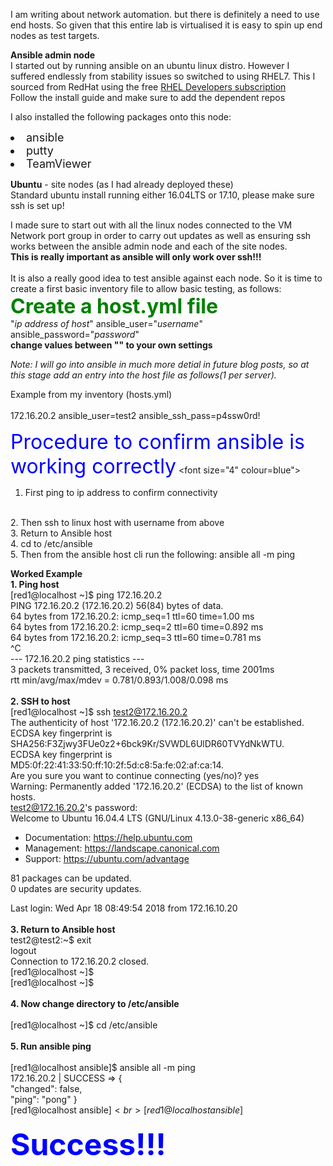 I am writing about network automation. but there is definitely a need
to use end hosts. So given that this entire lab is virtualised it is
easy to spin up end nodes as test targets. 

<b>Ansible admin node</b><br>
I started out by running ansible on an ubuntu linux distro. However I
suffered endlessly from stability issues so switched to using RHEL7.
This I sourced from RedHat using the free 
<a href="https://developers.redhat.com/blog/2016/03/31/no-cost-rhel-developer-subscription-now-available/">RHEL Developers 
subscription</a>
<br>
Follow the install guide and make sure to add the dependent repos
   
I also installed the following packages onto this node:
<font size="4">
<li>ansible</li>
<li>putty</li>
<li>TeamViewer</li>
</font>
    
<b>Ubuntu</b> - site nodes (as I had already deployed these)<br>
Standard ubuntu install running either 16.04LTS or 17.10, please make sure ssh is set up!

I made sure to start out with all the linux nodes connected to the
VM Network port group in order to carry out updates as well as ensuring
ssh works between the ansible admin node and each of the site nodes. <br>
<b>This is really important as ansible will only work over ssh!!!</b><br>
 <br>
 It is also a really good idea to test ansible against each node. So it is time to create a first basic inventory file to allow basic testing, as follows:<br>
<b><font size="6" color="green">Create a host.yml file</font></b><br>
  "<i>ip address of host</i>" ansible_user="<i>username</i>" ansible_password="<i>password</i>"<br>
  <b>change values between <font clour="red">""</font> to your own settings</b><br>
  
  <i> Note: I will go into ansible in much more detial in future blog posts, so at this stage add an entry into the host file as follows(1 per server).</i><br>
 
 <!-- I should add a screeshot of hosts.yml -->
  Example from my inventory (hosts.yml)<br>   
 172.16.20.2 ansible_user=test2 ansible_ssh_pass=p4ssw0rd!<br>
<!-- screenshot to add above -->
<!-- blank -->
<font size="6" color="blue">Procedure to confirm ansible is working correctly</font>
<font size="4" colour=blue">
1. First ping to ip address to confirm connectivity
<br>    
2. Then ssh to linux host with username from above
<br>    
3. Return to Ansible host
<br>    
4. cd to /etc/ansible
<br>    
5. Then from the ansible host cli run the following: ansible all -m ping
</font>
<br>

<b>Worked Example</b><br>
<b>1. Ping host</b><br>
[red1@localhost ~]$ ping 172.16.20.2<br>
PING 172.16.20.2 (172.16.20.2) 56(84) bytes of data.<br>
64 bytes from 172.16.20.2: icmp_seq=1 ttl=60 time=1.00 ms<br>
64 bytes from 172.16.20.2: icmp_seq=2 ttl=60 time=0.892 ms<br>
64 bytes from 172.16.20.2: icmp_seq=3 ttl=60 time=0.781 ms<br>
^C<br>
--- 172.16.20.2 ping statistics ---<br>
3 packets transmitted, 3 received, 0% packet loss, time 2001ms<br>
rtt min/avg/max/mdev = 0.781/0.893/1.008/0.098 ms<br>
<br>
<b>2. SSH to host</b><br>
[red1@localhost ~]$ ssh test2@172.16.20.2<br>
The authenticity of host '172.16.20.2 (172.16.20.2)' can't be established.<br>
ECDSA key fingerprint is SHA256:F3Zjwy3FUe0z2+6bck9Kr/SVWDL6UlDR60TVYdNkWTU.<br>
ECDSA key fingerprint is MD5:0f:22:41:33:50:ff:10:2f:5d:c8:5a:fe:02:af:ca:14.<br>
Are you sure you want to continue connecting (yes/no)? yes<br>
Warning: Permanently added '172.16.20.2' (ECDSA) to the list of known hosts.<br>
test2@172.16.20.2's password: <br>
Welcome to Ubuntu 16.04.4 LTS (GNU/Linux 4.13.0-38-generic x86_64)

 * Documentation:  https://help.ubuntu.com
 * Management:     https://landscape.canonical.com
 * Support:        https://ubuntu.com/advantage

81 packages can be updated.<br>
0 updates are security updates.

Last login: Wed Apr 18 08:49:54 2018 from 172.16.10.20<br>
<br>
<b>3. Return to Ansible host</b><br>
test2@test2:~$ exit<br>
logout<br>
Connection to 172.16.20.2 closed.<br>
[red1@localhost ~]$ <br>
[red1@localhost ~]$ <br>
<br>
<b>4. Now change directory to /etc/ansible</b><br>
<br>
[red1@localhost ~]$ cd /etc/ansible<br>
<br>
<b>5. Run ansible ping</b><br>
<br>
[red1@localhost ansible]$ ansible all -m ping<br>
172.16.20.2 | SUCCESS => {<br>
    "changed": false, <br>
    "ping": "pong"
}<br>
[red1@localhost ansible]$<br> 
[red1@localhost ansible]$ <br>
<br>
<b><font size="10" color="blue">Success!!!</font></b>
<br>

